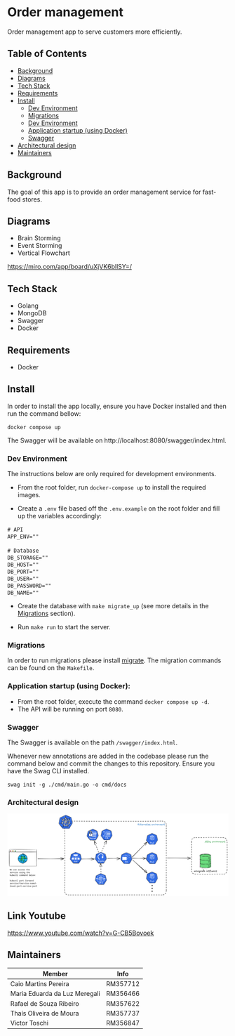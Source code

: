 # Order management

Order management app to serve customers more efficiently.

## Table of Contents

- [Background](#background)
- [Diagrams](#diagrams)
- [Tech Stack](#tech-stack)
- [Requirements](#requirements)
- [Install](#install)
  - [Dev Environment](#dev-environment)
  - [Migrations](#migrations)
  - [Dev Environment](#dev-environment)
  - [Application startup (using Docker)](#application-startup-using-docker)
  - [Swagger](#swagger)
- [Architectural design](#architectural-design)
- [Maintainers](#maintainers)

## Background

The goal of this app is to provide an order management service for fast-food stores.

## Diagrams

- Brain Storming
- Event Storming
- Vertical Flowchart

https://miro.com/app/board/uXjVK6bllSY=/

## Tech Stack

- Golang
- MongoDB
- Swagger
- Docker

## Requirements

- Docker

## Install

In order to install the app locally, ensure you have Docker installed and then run the command bellow:

```
docker compose up
```

The Swagger will be available on http://localhost:8080/swagger/index.html.

### Dev Environment

The instructions below are only required for development environments.

- From the root folder, run `docker-compose up` to install the required images.

- Create a `.env` file based off the `.env.example` on the root folder and fill up the variables accordingly:

```
# API
APP_ENV=""

# Database
DB_STORAGE=""
DB_HOST=""
DB_PORT=""
DB_USER=""
DB_PASSWORD=""
DB_NAME=""

```

- Create the database with `make migrate_up` (see more details in the [Migrations](#migrations) section).

- Run `make run` to start the server.

### Migrations

In order to run migrations please install [migrate](https://github.com/golang-migrate/migrate).
The migration commands can be found on the `Makefile`.

### Application startup (using Docker):

- From the root folder, execute the command `docker compose up -d`.
- The API will be running on port `8080`.

### Swagger

The Swagger is available on the path `/swagger/index.html`.

Whenever new annotations are added in the codebase please run the command below and commit the changes to this repository.
Ensure you have the Swag CLI installed.

```
swag init -g ./cmd/main.go -o cmd/docs
```

### Architectural design
![Alt text](./architecture-design.png)

## Link Youtube
https://www.youtube.com/watch?v=G-CB5Bovoek

## Maintainers

| Member                        | Info     |
| ----------------------------- | -------- |
| Caio Martins Pereira          | RM357712 |
| Maria Eduarda da Luz Meregali | RM356466 |
| Rafael de Souza Ribeiro       | RM357622 |
| Thaís Oliveira de Moura       | RM357737 |
| Victor Toschi                 | RM356847 |
